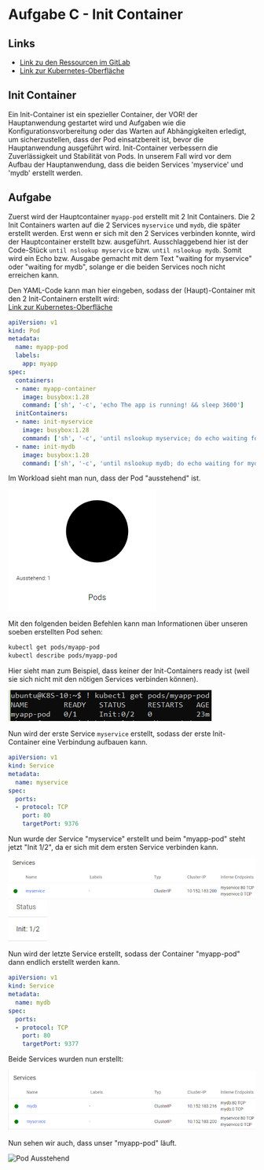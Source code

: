 # Aufgabe C - Init Container

## Links
- [Link zu den Ressourcen im GitLab](https://gitlab.com/ch-tbz-hf/Stud/v-cnt/-/tree/main/2_Unterrichtsressourcen/C)
- [Link zur Kubernetes-Oberfläche](https://10.5.38.10:8443/#/create?namespace=default)

## Init Container

Ein Init-Container ist ein spezieller Container, der VOR! der Hauptanwendung gestartet wird und Aufgaben wie die Konfigurationsvorbereitung oder das Warten auf Abhängigkeiten erledigt, um sicherzustellen, dass der Pod einsatzbereit ist, bevor die Hauptanwendung ausgeführt wird. Init-Container verbessern die Zuverlässigkeit und Stabilität von Pods.
In unserem Fall wird vor dem Aufbau der Hauptanwendung, dass die beiden Services 'myservice' und 'mydb' erstellt werden.

## Aufgabe

Zuerst wird der Hauptcontainer `myapp-pod` erstellt mit 2 Init Containers. Die 2 Init Containers warten auf die 2 Services `myservice` und `mydb`, die später erstellt werden. Erst wenn er sich mit den 2 Services verbinden konnte, wird der Hauptcontainer erstellt bzw. ausgeführt. Ausschlaggebend hier ist der Code-Stück `until nslookup myservice` bzw. `until nslookup mydb`.
Somit wird ein Echo bzw. Ausgabe gemacht mit dem Text "waiting for myservice" oder "waiting for mydb", solange er die beiden Services noch nicht erreichen kann.

Den YAML-Code kann man hier eingeben, sodass der (Haupt)-Container mit den 2 Init-Containern erstellt wird:<br>
[Link zur Kubernetes-Oberfläche](https://10.5.38.10:8443/#/create?namespace=default)

```yaml
apiVersion: v1
kind: Pod
metadata:
  name: myapp-pod
  labels:
    app: myapp
spec:
  containers:
  - name: myapp-container
    image: busybox:1.28
    command: ['sh', '-c', 'echo The app is running! && sleep 3600']
  initContainers:
  - name: init-myservice
    image: busybox:1.28
    command: ['sh', '-c', 'until nslookup myservice; do echo waiting for myservice; sleep 2; done;']
  - name: init-mydb
    image: busybox:1.28
    command: ['sh', '-c', 'until nslookup mydb; do echo waiting for mydb; sleep 2; done;']
```

Im Workload sieht man nun, dass der Pod "ausstehend" ist.

![Pod Ausstehend](/Bilder/C_InitContainer_1PodAusstehend.png)

Mit den folgenden beiden Befehlen kann man Informationen über unseren soeben erstellten Pod sehen:

```bash
kubectl get pods/myapp-pod
kubectl describe pods/myapp-pod
```

Hier sieht man zum Beispiel, dass keiner der Init-Containers ready ist (weil sie sich nicht mit den nötigen Services verbinden können).

![Pod Ausstehend Info](/Bilder/C_InitContainer_1PodAusstehend_Info_GetPods.png)



Nun wird der erste Service `myservice` erstellt, sodass der erste Init-Container eine Verbindung aufbauen kann.

```yaml
apiVersion: v1
kind: Service
metadata:
  name: myservice
spec:
  ports:
  - protocol: TCP
    port: 80
    targetPort: 9376
```

Nun wurde der Service "myservice" erstellt und beim "myapp-pod" steht jetzt "Init 1/2", da er sich mit dem ersten Service verbinden kann.

![Service myservice erstellt](/Bilder/C_InitContainer_MyServiceErstellt.png)
![Init 1 von 2](/Bilder/C_InitContainer_Init1Von2.png)

Nun wird der letzte Service erstellt, sodass der Container "myapp-pod" dann endlich erstellt werden kann.

```yaml
apiVersion: v1
kind: Service
metadata:
  name: mydb
spec:
  ports:
  - protocol: TCP
    port: 80
    targetPort: 9377
```

Beide Services wurden nun erstellt:

![Pod Ausstehend](/Bilder/C_InitContainer_BeideServicesErstellt.png)

Nun sehen wir auch, dass unser "myapp-pod" läuft.

![Pod Ausstehend](/Bilder/C_InitContainer_myapppod_läuft.png)